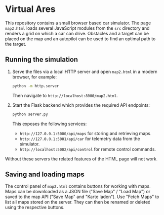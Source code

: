 # Virtual Ares

This repository contains a small browser based car simulator. The page `map2.html` loads several JavaScript modules from the `src` directory and renders a grid on which a car can drive. Obstacles and a target can be placed on the map and an autopilot can be used to find an optimal path to the target.

## Running the simulation

1. Serve the files via a local HTTP server and open `map2.html` in a modern browser, for example:

   ```bash
   python -m http.server
   ```

   Then navigate to `http://localhost:8000/map2.html`.

2. Start the Flask backend which provides the required API endpoints:

   ```bash
   python server.py
   ```

   This exposes the following services:
   - `http://127.0.0.1:5000/api/maps` for storing and retrieving maps.
   - `http://127.0.0.1:5001/api/car` for telemetry data from the simulator.
   - `http://localhost:5002/api/control` for remote control commands.

Without these servers the related features of the HTML page will not work.

## Saving and loading maps

The control panel of `map2.html` contains buttons for working with maps. Maps can be downloaded as a JSON file ("Save Map" / "Load Map") or saved to the map API ("Save Map" and "Karte laden"). Use "Fetch Maps" to list all maps stored on the server. They can then be renamed or deleted using the respective buttons.
